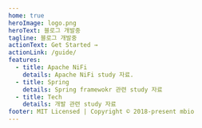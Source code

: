 ```yaml
---
home: true
heroImage: logo.png
heroText: 블로그 개발중
tagline: 블로그 개발중
actionText: Get Started →
actionLink: /guide/
features:
  - title: Apache NiFi
    details: Apache NiFi study 자료.
  - title: Spring
    details: Spring framewokr 관련 study 자료
  - title: Tech
    details: 개발 관련 study 자료
footer: MIT Licensed | Copyright © 2018-present mbio
---
```

